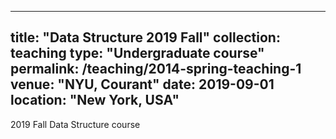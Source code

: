 
---
title: "Data Structure 2019 Fall"
collection: teaching
type: "Undergraduate course"
permalink: /teaching/2014-spring-teaching-1
venue: "NYU, Courant"
date: 2019-09-01
location: "New York, USA"
---

2019 Fall Data Structure course 

